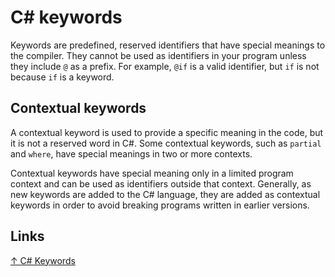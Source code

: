 # C# keywords

Keywords are predefined, reserved identifiers that have special meanings to the compiler. They cannot be used as identifiers in your program unless they include `@` as a prefix. For example, `@if` is a valid identifier, but `if` is not because `if` is a keyword.

## Contextual keywords

A contextual keyword is used to provide a specific meaning in the code, but it is not a reserved word in C#. Some contextual keywords, such as `partial` and `where`, have special meanings in two or more contexts.

Contextual keywords have special meaning only in a limited program context and can be used as identifiers outside that context. Generally, as new keywords are added to the C# language, they are added as contextual keywords in order to avoid breaking programs written in earlier versions.

## Links

[↑ C# Keywords](https://docs.microsoft.com/en-us/dotnet/csharp/language-reference/keywords/#contextual-keywords)
